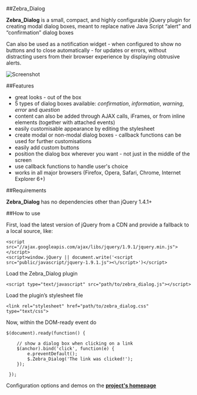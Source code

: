 ##Zebra_Dialog

**Zebra_Dialog** is a small, compact, and highly configurable jQuery plugin for creating modal dialog boxes, meant to replace native Java Script “alert” and “confirmation” dialog boxes

Can also be used as a notification widget - when configured to show no buttons and to close automatically - for updates or errors, without distracting users from their browser experience by displaying obtrusive alerts.

![Screenshot](https://raw.github.com/stefangabos/Zebra_Dialog/master/public/css/screenshot.png)

##Features

 - great looks - out of the box
 - 5 types of dialog boxes available: *confirmation*, *information*, *warning*, *error* and *question*
 - content can also be added through AJAX calls, iFrames, or from inline elements (together with attached events)
 - easily customisable appearance by editing the stylesheet
 - create modal or non-modal dialog boxes - callback functions can be used for further customisations
 - easily add custom buttons
 - position the dialog box wherever you want - not just in the middle of the screen
 - use callback functions to handle user's choice
 - works in all major browsers (Firefox, Opera, Safari, Chrome, Internet Explorer 6+)

##Requirements

**Zebra_Dialog** has no dependencies other than jQuery 1.4.1+

##How to use

First, load the latest version of jQuery from a CDN and provide a fallback to a local source, like:

    <script src="//ajax.googleapis.com/ajax/libs/jquery/1.9.1/jquery.min.js"></script>
    <script>window.jQuery || document.write('<script src="public/javascript/jquery-1.9.1.js"><\/script>')</script>

Load the Zebra_Dialog plugin

    <script type="text/javascript" src="path/to/zebra_dialog.js"></script>

Load the plugin’s stylesheet file

    <link rel="stylesheet" href="path/to/zebra_dialog.css" type="text/css">

Now, within the DOM-ready event do

    $(document).ready(function() {

        // show a dialog box when clicking on a link
        $(anchor).bind('click', function(e) {
            e.preventDefault();
            $.Zebra_Dialog('The link was clicked!');
        });

     });

Configuration options and demos on the **[project's homepage](http://stefangabos.ro/jquery/zebra_dialog/)**